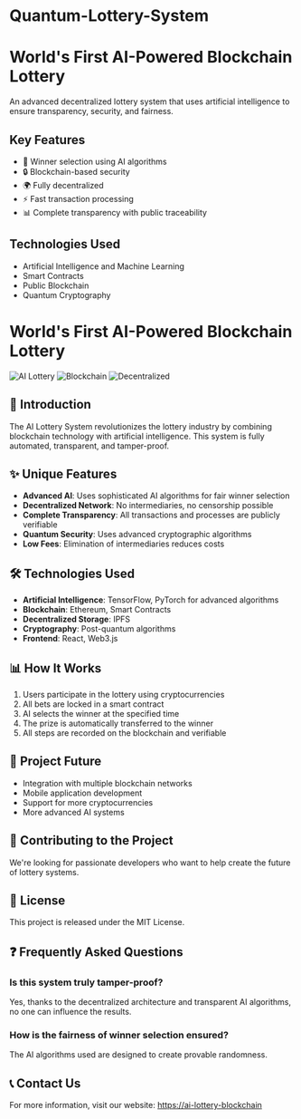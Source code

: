 # Quantum-Lottery-System
# World's First AI-Powered Blockchain Lottery

An advanced decentralized lottery system that uses artificial intelligence to ensure transparency, security, and fairness.

## Key Features

- 🤖 Winner selection using AI algorithms
- 🔒 Blockchain-based security
- 🌍 Fully decentralized
- ⚡ Fast transaction processing
- 📊 Complete transparency with public traceability

## Technologies Used

- Artificial Intelligence and Machine Learning
- Smart Contracts
- Public Blockchain
- Quantum Cryptography

# World's First AI-Powered Blockchain Lottery

![AI Lottery](https://img.shields.io/badge/AI-Powered-blue)
![Blockchain](https://img.shields.io/badge/Blockchain-Secure-green)
![Decentralized](https://img.shields.io/badge/Decentralized-Transparent-orange)

## 🚀 Introduction

The AI Lottery System revolutionizes the lottery industry by combining blockchain technology with artificial intelligence. This system is fully automated, transparent, and tamper-proof.

## ✨ Unique Features

- **Advanced AI**: Uses sophisticated AI algorithms for fair winner selection
- **Decentralized Network**: No intermediaries, no censorship possible
- **Complete Transparency**: All transactions and processes are publicly verifiable
- **Quantum Security**: Uses advanced cryptographic algorithms
- **Low Fees**: Elimination of intermediaries reduces costs

## 🛠️ Technologies Used

- **Artificial Intelligence**: TensorFlow, PyTorch for advanced algorithms
- **Blockchain**: Ethereum, Smart Contracts
- **Decentralized Storage**: IPFS
- **Cryptography**: Post-quantum algorithms
- **Frontend**: React, Web3.js

## 📊 How It Works

1. Users participate in the lottery using cryptocurrencies
2. All bets are locked in a smart contract
3. AI selects the winner at the specified time
4. The prize is automatically transferred to the winner
5. All steps are recorded on the blockchain and verifiable

## 🔮 Project Future

- Integration with multiple blockchain networks
- Mobile application development
- Support for more cryptocurrencies
- More advanced AI systems

## 🤝 Contributing to the Project

We're looking for passionate developers who want to help create the future of lottery systems.

## 📄 License

This project is released under the MIT License.

## ❓ Frequently Asked Questions

### Is this system truly tamper-proof?
Yes, thanks to the decentralized architecture and transparent AI algorithms, no one can influence the results.

### How is the fairness of winner selection ensured?
The AI algorithms used are designed to create provable randomness.

## 📞 Contact Us

For more information, visit our website: [https://ai-lottery-blockchain](https://blockchainlotteryai.github.io/Quantum-Lottery-System/)
